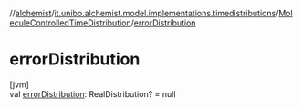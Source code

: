 //[alchemist](../../../index.md)/[it.unibo.alchemist.model.implementations.timedistributions](../index.md)/[MoleculeControlledTimeDistribution](index.md)/[errorDistribution](error-distribution.md)

# errorDistribution

[jvm]\
val [errorDistribution](error-distribution.md): RealDistribution? = null
